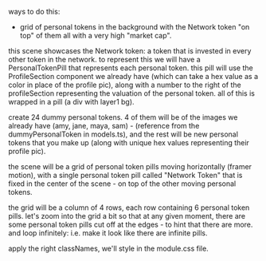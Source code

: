ways to do this:
- grid of personal tokens in the background with the Network token "on top" of them all with a very high "market cap".

this scene showcases the Network token: a token that is invested in every other token in the network. to represent this we will have a PersonalTokenPill that represents each personal token. this pill will use the ProfileSection component we already have (which can take a hex value as a color in place of the profile pic), along with a number to the right of the profileSection representing the valuation of the personal token. all of this is wrapped in a pill (a div with layer1 bg).

create 24 dummy personal tokens. 4 of them will be of the images we already have (amy, jane, maya, sam) - (reference from the dummyPersonalToken in models.ts), and the rest will be new personal tokens that you make up (along with unique hex values representing their profile pic).

the scene will be a grid of personal token pills moving horizontally (framer motion), with a single personal token pill called "Network Token" that is fixed in the center of the scene - on top of the other moving personal tokens.

the grid will be a column of 4 rows, each row containing 6 personal token pills.
let's zoom into the grid a bit so that at any given moment, there are some personal token pills cut off at the edges - to hint that there are more. and loop infinitely: i.e. make it look like there are infinite pills.

apply the right classNames, we'll style in the module.css file.
